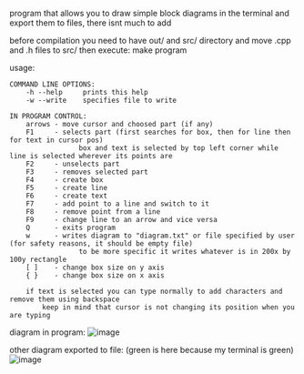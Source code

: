 program that allows you to draw simple block diagrams in the terminal and export them to files, there isnt much to add 

before compilation you need to have out/ and src/ directory and move .cpp and .h files to src/
then execute: make program

usage:
```
COMMAND LINE OPTIONS:
    -h --help     prints this help
    -w --write    specifies file to write

IN PROGRAM CONTROL:
    arrows - move cursor and choosed part (if any)
    F1     - selects part (first searches for box, then for line then for text in cursor pos)
                 box and text is selected by top left corner while line is selected wherever its points are
    F2     - unselects part
    F3     - removes selected part
    F4     - create box
    F5     - create line
    F6     - create text
    F7     - add point to a line and switch to it
    F8     - remove point from a line
	F9     - change line to an arrow and vice versa
    Q      - exits program
    w      - writes diagram to "diagram.txt" or file specified by user (for safety reasons, it should be empty file)
                 to be more specific it writes whatever is in 200x by 100y rectangle
    [ ]    - change box size on y axis
    { }    - change box size on x axis

    if text is selected you can type normally to add characters and remove them using backspace
        keep in mind that cursor is not changing its position when you are typing
```

diagram in program:
![image](https://user-images.githubusercontent.com/95301979/154369259-f9de3f5c-b6c6-44a1-92d1-399d3ae50b9b.png)


other diagram exported to file: (green is here because my terminal is green)
![image](https://user-images.githubusercontent.com/95301979/154369436-b7996eac-7793-4158-891e-b8c7029f5c2c.png)

